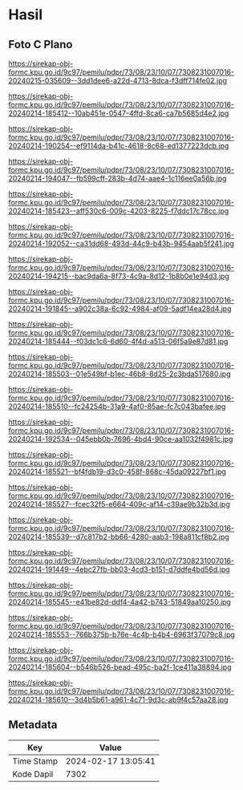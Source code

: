 # Hasil

## Foto C Plano

https://sirekap-obj-formc.kpu.go.id/9c97/pemilu/pdpr/73/08/23/10/07/7308231007016-20240215-035609--3dd1dee6-a22d-4713-8dca-f3dff714fe02.jpg

https://sirekap-obj-formc.kpu.go.id/9c97/pemilu/pdpr/73/08/23/10/07/7308231007016-20240214-185412--10ab451e-0547-4ffd-8ca6-ca7b5685d4e2.jpg

https://sirekap-obj-formc.kpu.go.id/9c97/pemilu/pdpr/73/08/23/10/07/7308231007016-20240214-190254--ef9114da-b41c-4618-8c68-ed1377223dcb.jpg

https://sirekap-obj-formc.kpu.go.id/9c97/pemilu/pdpr/73/08/23/10/07/7308231007016-20240214-194047--fb599cff-283b-4d74-aae4-1c116ee0a56b.jpg

https://sirekap-obj-formc.kpu.go.id/9c97/pemilu/pdpr/73/08/23/10/07/7308231007016-20240214-185423--aff530c6-009c-4203-8225-f7ddc17c78cc.jpg

https://sirekap-obj-formc.kpu.go.id/9c97/pemilu/pdpr/73/08/23/10/07/7308231007016-20240214-192052--ca31dd68-493d-44c9-b43b-9454aab5f241.jpg

https://sirekap-obj-formc.kpu.go.id/9c97/pemilu/pdpr/73/08/23/10/07/7308231007016-20240214-194215--bac9da6a-8f73-4c9a-8d12-1b8b0e1e94d3.jpg

https://sirekap-obj-formc.kpu.go.id/9c97/pemilu/pdpr/73/08/23/10/07/7308231007016-20240214-191845--a902c38a-6c92-4984-af09-5adf14ea28d4.jpg

https://sirekap-obj-formc.kpu.go.id/9c97/pemilu/pdpr/73/08/23/10/07/7308231007016-20240214-185444--f03dc1c6-6d60-4f4d-a513-06f5a9e87d81.jpg

https://sirekap-obj-formc.kpu.go.id/9c97/pemilu/pdpr/73/08/23/10/07/7308231007016-20240214-185503--01e549bf-b1ec-46b8-8d25-2c3bda517680.jpg

https://sirekap-obj-formc.kpu.go.id/9c97/pemilu/pdpr/73/08/23/10/07/7308231007016-20240214-185510--fc24254b-31a9-4af0-85ae-fc7c043bafee.jpg

https://sirekap-obj-formc.kpu.go.id/9c97/pemilu/pdpr/73/08/23/10/07/7308231007016-20240214-192534--045ebb0b-7696-4bd4-90ce-aa1032f4981c.jpg

https://sirekap-obj-formc.kpu.go.id/9c97/pemilu/pdpr/73/08/23/10/07/7308231007016-20240214-185521--bf4fdb19-d3c0-458f-868c-45da09227bf1.jpg

https://sirekap-obj-formc.kpu.go.id/9c97/pemilu/pdpr/73/08/23/10/07/7308231007016-20240214-185527--fcec32f5-e664-409c-af14-c39ae9b32b3d.jpg

https://sirekap-obj-formc.kpu.go.id/9c97/pemilu/pdpr/73/08/23/10/07/7308231007016-20240214-185539--d7c817b2-bb66-4280-aab3-198a811cf8b2.jpg

https://sirekap-obj-formc.kpu.go.id/9c97/pemilu/pdpr/73/08/23/10/07/7308231007016-20240214-191449--4ebc27fb-bb03-4cd3-b151-d7ddfe4bd56d.jpg

https://sirekap-obj-formc.kpu.go.id/9c97/pemilu/pdpr/73/08/23/10/07/7308231007016-20240214-185545--e41be82d-ddf4-4a42-b743-51849aa10250.jpg

https://sirekap-obj-formc.kpu.go.id/9c97/pemilu/pdpr/73/08/23/10/07/7308231007016-20240214-185553--766b375b-b76e-4c4b-b4b4-6963f37079c8.jpg

https://sirekap-obj-formc.kpu.go.id/9c97/pemilu/pdpr/73/08/23/10/07/7308231007016-20240214-185604--b546b526-bead-495c-ba2f-1ce411a38894.jpg

https://sirekap-obj-formc.kpu.go.id/9c97/pemilu/pdpr/73/08/23/10/07/7308231007016-20240214-185610--3d4b5b61-a961-4c71-9d3c-ab9f4c57aa28.jpg


## Metadata

| Key        | Value               |
| ---------- | ------------------- |
| Time Stamp | 2024-02-17 13:05:41 |
| Kode Dapil | 7302                |



